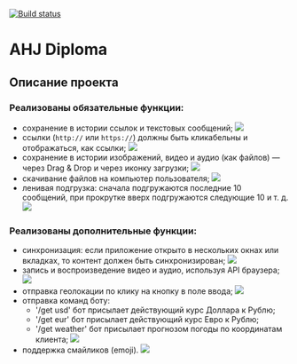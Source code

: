 [![Build status](https://ci.appveyor.com/api/projects/status/w6ylbt7l34kfhhw0/branch/main?svg=true)](https://ci.appveyor.com/project/Aleksandr-Suchugov/messenger-front-end/branch/main)

# AHJ Diploma

## Описание проекта

### Реализованы обязательные функции:

* сохранение в истории ссылок и текстовых сообщений;
![](./src/assets/jpg/history.jpg)
* ссылки (`http://` или `https://`) должны быть кликабельны и отображаться, как ссылки;
![](./src/assets/jpg/hyperlinks.jpg)
* сохранение в истории изображений, видео и аудио (как файлов) — через Drag & Drop и через иконку загрузки;
![](./src/assets/jpg/drag_and_drop.jpg)
* скачивание файлов на компьютер пользователя;
![](./src/assets/jpg/download_option.jpg)
* ленивая подгрузка: сначала подгружаются последние 10 сообщений, при прокрутке вверх подгружаются следующие 10 и т. д.
![](./src/assets/jpg/lazy_history.jpg)

### Реализованы дополнительные функции:

* синхронизация: если приложение открыто в нескольких окнах или вкладках, то контент должен быть синхронизирован;
![](./src/assets/jpg/2nd_client.jpg)
* запись и воспроизведение видео и аудио, используя API браузера;
![](./src/assets/jpg/audio_recording.jpg)
* отправка геолокации по клику на кнопку в поле ввода;
![](./src/assets/jpg/geolocation.jpg)
* отправка команд боту:
  - '/get usd' бот присылает действующий курс Доллара к Рублю;
  - '/get eur' бот присылает действующий курс Евро к Рублю;
  - '/get weather' бот присылает прогнозом погоды по координатам клиента;
![](./src/assets/jpg/bot_get_comands.jpg)
* поддержка смайликов (emoji).
![](./src/assets/jpg/emoji.jpg)